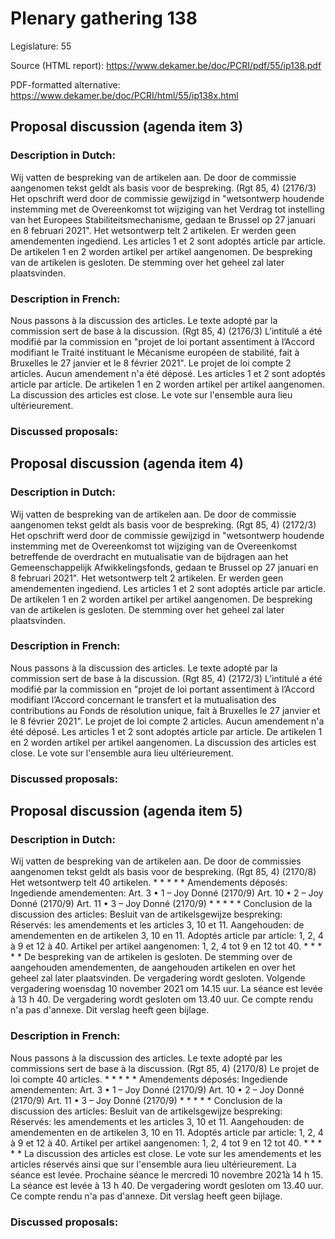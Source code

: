 # Plenary gathering 138

Legislature: 55

Source (HTML report): https://www.dekamer.be/doc/PCRI/pdf/55/ip138.pdf

PDF-formatted alternative: https://www.dekamer.be/doc/PCRI/html/55/ip138x.html

## Proposal discussion (agenda item 3)

### Description in Dutch:

Wij vatten de bespreking van de artikelen aan. De door de commissie aangenomen tekst geldt als basis voor de bespreking. (Rgt 85, 4) (2176/3) Het opschrift werd door de commissie gewijzigd in "wetsontwerp houdende instemming met de Overeenkomst tot wijziging van het Verdrag tot instelling van het Europees Stabiliteitsmechanisme, gedaan te Brussel op 27 januari en 8 februari 2021". Het wetsontwerp telt 2 artikelen. Er werden geen amendementen ingediend. Les articles 1 et 2 sont adoptés article par article. De artikelen 1 en 2 worden artikel per artikel aangenomen. De bespreking van de artikelen is gesloten. De stemming over het geheel zal later plaatsvinden.

### Description in French:

Nous passons à la discussion des articles. Le texte adopté par la commission sert de base à la discussion. (Rgt 85, 4) (2176/3) L’intitulé a été modifié par la commission en "projet de loi portant assentiment à l’Accord modifiant le Traité instituant le Mécanisme européen de stabilité, fait à Bruxelles le 27 janvier et le 8 février 2021". Le projet de loi compte 2 articles. Aucun amendement n'a été déposé. Les articles 1 et 2 sont adoptés article par article. De artikelen 1 en 2 worden artikel per artikel aangenomen. La discussion des articles est close. Le vote sur l'ensemble aura lieu ultérieurement.



### Discussed proposals:

## Proposal discussion (agenda item 4)

### Description in Dutch:

Wij vatten de bespreking van de artikelen aan. De door de commissie aangenomen tekst geldt als basis voor de bespreking. (Rgt 85, 4) (2172/3) Het opschrift werd door de commissie gewijzigd in "wetsontwerp houdende instemming met de Overeenkomst tot wijziging van de Overeenkomst betreffende de overdracht en mutualisatie van de bijdragen aan het Gemeenschappelijk Afwikkelingsfonds, gedaan te Brussel op 27 januari en 8 februari 2021". Het wetsontwerp telt 2 artikelen. Er werden geen amendementen ingediend. Les articles 1 et 2 sont adoptés article par article. De artikelen 1 en 2 worden artikel per artikel aangenomen. De bespreking van de artikelen is gesloten. De stemming over het geheel zal later plaatsvinden.

### Description in French:

Nous passons à la discussion des articles. Le texte adopté par la commission sert de base à la discussion. (Rgt 85, 4) (2172/3) L’intitulé a été modifié par la commission en "projet de loi portant assentiment à l’Accord modifiant l’Accord concernant le transfert et la mutualisation des contributions au Fonds de résolution unique, fait à Bruxelles le 27 janvier et le 8 février 2021". Le projet de loi compte 2 articles. Aucun amendement n'a été déposé. Les articles 1 et 2 sont adoptés article par article. De artikelen 1 en 2 worden artikel per artikel aangenomen. La discussion des articles est close. Le vote sur l'ensemble aura lieu ultérieurement.



### Discussed proposals:

## Proposal discussion (agenda item 5)

### Description in Dutch:

Wij vatten de bespreking van de artikelen aan. De door de commissies aangenomen tekst geldt als basis voor de bespreking. (Rgt 85, 4) (2170/8) Het wetsontwerp telt 40 artikelen. * * * * * Amendements déposés: Ingediende amendementen: Art. 3 • 1 – Joy Donné (2170/9) Art. 10 • 2 – Joy Donné (2170/9) Art. 11 • 3 – Joy Donné (2170/9) * * * * * Conclusion de la discussion des articles: Besluit van de artikelsgewijze bespreking: Réservés: les amendements et les articles 3, 10 et 11. Aangehouden: de amendementen en de artikelen 3, 10 en 11. Adoptés article par article: 1, 2, 4 à 9 et 12 à 40. Artikel per artikel aangenomen: 1, 2, 4 tot 9 en 12 tot 40. * * * * * De bespreking van de artikelen is gesloten. De stemming over de aangehouden amendementen, de aangehouden artikelen en over het geheel zal later plaatsvinden. De vergadering wordt gesloten. Volgende vergadering woensdag 10 november 2021 om 14.15 uur. La séance est levée à 13 h 40. De vergadering wordt gesloten om 13.40 uur. Ce compte rendu n'a pas d'annexe. Dit verslag heeft geen bijlage.

### Description in French:

Nous passons à la discussion des articles. Le texte adopté par les commissions sert de base à la discussion. (Rgt 85, 4) (2170/8) Le projet de loi compte 40 articles. * * * * * Amendements déposés: Ingediende amendementen: Art. 3 • 1 – Joy Donné (2170/9) Art. 10 • 2 – Joy Donné (2170/9) Art. 11 • 3 – Joy Donné (2170/9) * * * * * Conclusion de la discussion des articles: Besluit van de artikelsgewijze bespreking: Réservés: les amendements et les articles 3, 10 et 11. Aangehouden: de amendementen en de artikelen 3, 10 en 11. Adoptés article par article: 1, 2, 4 à 9 et 12 à 40. Artikel per artikel aangenomen: 1, 2, 4 tot 9 en 12 tot 40. * * * * * La discussion des articles est close. Le vote sur les amendements et les articles réservés ainsi que sur l'ensemble aura lieu ultérieurement. La séance est levée. Prochaine séance le mercredi 10 novembre 2021à 14 h 15. La séance est levée à 13 h 40. De vergadering wordt gesloten om 13.40 uur. Ce compte rendu n'a pas d'annexe. Dit verslag heeft geen bijlage.



### Discussed proposals:

